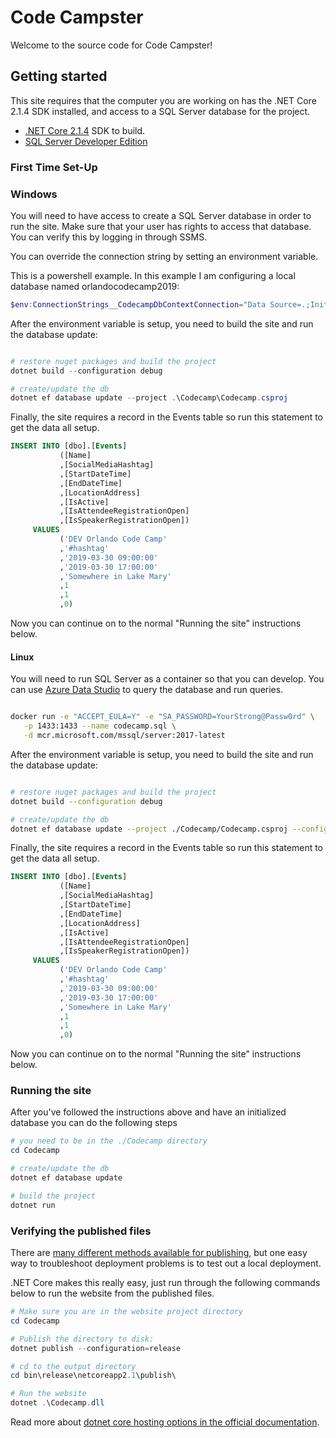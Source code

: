 # Code Campster

Welcome to the source code for Code Campster!

## Getting started

This site requires that the computer you are working on has the .NET Core 2.1.4 SDK installed, and access to a SQL Server database for the project.

* [.NET Core 2.1.4](https://dotnet.microsoft.com/download/dotnet-core/2.1) SDK to build.
* [SQL Server Developer Edition](https://www.microsoft.com/en-us/sql-server/sql-server-downloads)

### First Time Set-Up 

### Windows
You will need to have access to create a SQL Server database in order to run the site. Make sure that your user has rights to access that database. You can verify this by logging in through SSMS.

You can override the connection string by setting an environment variable.

This is a powershell example. In this example I am configuring a local database named orlandocodecamp2019:

```powershell
$env:ConnectionStrings__CodecampDbContextConnection="Data Source=.;Initial Catalog=orlandocodecamp2019;Connect Timeout=30;Encrypt=true;TrustServerCertificate=true;Integrated Security=true;ApplicationIntent=ReadWrite;MultiSubnetFailover=False"
```

After the environment variable is setup, you need to build the site and run the database update:

```powershell

# restore nuget packages and build the project
dotnet build --configuration debug

# create/update the db
dotnet ef database update --project .\Codecamp\Codecamp.csproj
```

Finally, the site requires a record in the Events table so run this statement to get the data all setup.

```sql
INSERT INTO [dbo].[Events]
           ([Name]
           ,[SocialMediaHashtag]
           ,[StartDateTime]
           ,[EndDateTime]
           ,[LocationAddress]
           ,[IsActive]
           ,[IsAttendeeRegistrationOpen]
           ,[IsSpeakerRegistrationOpen])
     VALUES
           ('DEV Orlando Code Camp'
           ,'#hashtag'
           ,'2019-03-30 09:00:00'
           ,'2019-03-30 17:00:00'
           ,'Somewhere in Lake Mary'
           ,1
           ,1
           ,0)
```

Now you can continue on to the normal "Running the site" instructions below.

#### Linux

You will need to run SQL Server as a container so that you can develop. 
You can use [Azure Data Studio](https://docs.microsoft.com/en-us/sql/azure-data-studio/what-is?view=sql-server-2017) to query the database and run queries.

``` bash

docker run -e "ACCEPT_EULA=Y" -e "SA_PASSWORD=YourStrong@Passw0rd" \
   -p 1433:1433 --name codecamp.sql \
   -d mcr.microsoft.com/mssql/server:2017-latest

```

After the environment variable is setup, you need to build the site and run the database update:

```bash

# restore nuget packages and build the project
dotnet build --configuration debug

# create/update the db
dotnet ef database update --project ./Codecamp/Codecamp.csproj --configuration appSettings.development.json

```

Finally, the site requires a record in the Events table so run this statement to get the data all setup.

```sql
INSERT INTO [dbo].[Events]
           ([Name]
           ,[SocialMediaHashtag]
           ,[StartDateTime]
           ,[EndDateTime]
           ,[LocationAddress]
           ,[IsActive]
           ,[IsAttendeeRegistrationOpen]
           ,[IsSpeakerRegistrationOpen])
     VALUES
           ('DEV Orlando Code Camp'
           ,'#hashtag'
           ,'2019-03-30 09:00:00'
           ,'2019-03-30 17:00:00'
           ,'Somewhere in Lake Mary'
           ,1
           ,1
           ,0)
```

Now you can continue on to the normal "Running the site" instructions below.


### Running the site

After you've followed the instructions above and have an initialized database you can do the following steps

```powershell
# you need to be in the ./Codecamp directory
cd Codecamp

# create/update the db
dotnet ef database update

# build the project
dotnet run
```

### Verifying the published files

There are [many different methods available for publishing](https://docs.microsoft.com/en-us/aspnet/core/host-and-deploy/?view=aspnetcore-2.2), but one easy way to troubleshoot deployment problems is to test out a local deployment.

.NET Core makes this really easy, just run through the following commands below to run the website from the published files. 

```powershell
# Make sure you are in the website project directory
cd Codecamp

# Publish the directory to disk:
dotnet publish --configuration=release

# cd to the output directory
cd bin\release\netcoreapp2.1\publish\

# Run the website
dotnet .\Codecamp.dll
```

Read more about [dotnet core hosting options in the official documentation](https://docs.microsoft.com/en-us/aspnet/core/fundamentals/servers/?view=aspnetcore-2.1&tabs=windows).
